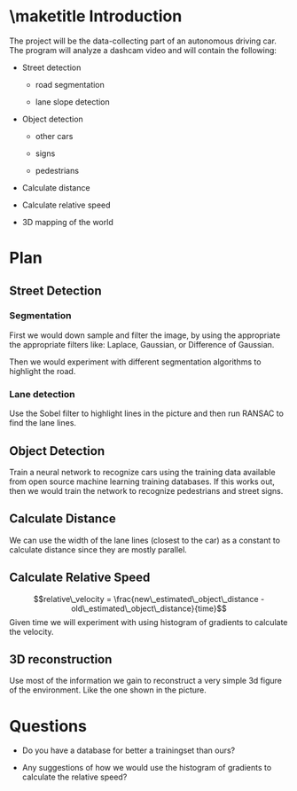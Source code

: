 \maketitle
Introduction
============

The project will be the data-collecting part of an autonomous driving
car. The program will analyze a dashcam video and will contain the
following:

-   Street detection

    -   road segmentation

    -   lane slope detection

-   Object detection

    -   other cars

    -   signs

    -   pedestrians

-   Calculate distance

-   Calculate relative speed

-   3D mapping of the world

Plan
====

Street Detection
----------------

### Segmentation

First we would down sample and filter the image, by using the
appropriate the appropriate filters like: Laplace, Gaussian, or
Difference of Gaussian.

Then we would experiment with different segmentation algorithms to
highlight the road.

### Lane detection

Use the Sobel filter to highlight lines in the picture and then run
RANSAC to find the lane lines.

Object Detection
----------------

Train a neural network to recognize cars using the training data
available from open source machine learning training databases. If this
works out, then we would train the network to recognize pedestrians and
street signs.

Calculate Distance
------------------

We can use the width of the lane lines (closest to the car) as a
constant to calculate distance since they are mostly parallel.

Calculate Relative Speed
------------------------

$$relative\_velocity = \frac{new\_estimated\_object\_distance - old\_estimated\_object\_distance}{time}$$
Given time we will experiment with using histogram of gradients to
calculate the velocity.

3D reconstruction
-----------------

Use most of the information we gain to reconstruct a very simple 3d
figure of the environment. Like the one shown in the picture.

Questions
=========

-   Do you have a database for better a trainingset than ours?

-   Any suggestions of how we would use the histogram of gradients to
    calculate the relative speed?
